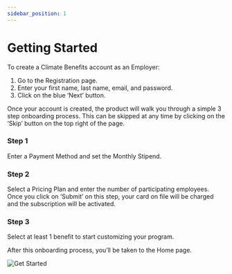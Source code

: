 ```yaml
---
sidebar_position: 1
---
```



# Getting Started

To create a Climate Benefits account as an Employer: 
1. Go to the Registration page. 
2. Enter your first name, last name, email, and password. 
3. Click on the blue ‘Next’ button. 

Once your account is created, the product will walk you through a simple 3 step onboarding process. This can be skipped at any time by clicking on the ‘Skip’ button on the top right of the page. 
### Step 1
Enter a Payment Method and set the Monthly Stipend. 
### Step 2 
Select a Pricing Plan and enter the number of participating employees. Once you click on ‘Submit’ on this step, your card on file will be charged and the subscription will be activated. 
### Step 3
Select at least 1 benefit to start customizing your program.  


After this onboarding process, you’ll be taken to the Home page. 

![Get Started](../../src/assets/GetStarted.gif)